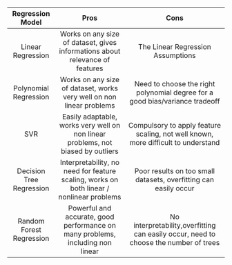 | Regression Model     | Pros        | Cons  |
| :---------------------: |:--------------:| :--------------:|
| Linear Regression   | Works on any size of dataset, gives informations about relevance of features | The Linear Regression Assumptions |
| Polynomial Regression      | Works on any size of dataset, works very well on non linear problems      |   Need to choose the right polynomial degree for a good bias/variance tradeoff|
| SVR | Easily adaptable, works very well on non linear problems, not biased by outliers     |    Compulsory to apply feature scaling, not well known, more difficult to understand |
|Decision Tree Regression| Interpretability, no need for feature scaling, works on both linear / nonlinear problems|Poor results on too small datasets, overfitting can easily occur
|Random Forest Regression| Powerful and accurate, good performance on many problems, including non linear| No interpretability,overfitting can easily occur, need to choose the number of trees
